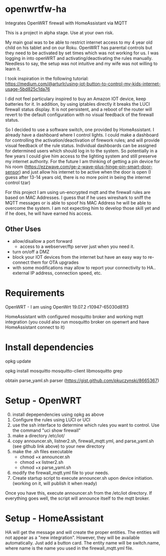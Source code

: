 # openwrtfw-ha
Integrates OpenWRT firewall with HomeAssistant via MQTT

This is a project in alpha stage. Use at your own risk. 

My main goal was to be able to restrict internet access to my 4 year old child on his tablet and on our Roku. 
OpenWRT has parental controls but they need to be activated by set times which was not working for us. I was logging in into openWRT and activating/deactivating the rules manually. Needless to say, the setup was not intuitive and my wife was not willing to learn it.


I took inspiration in the following tutorial:
https://medium.com/@arturlr/using-iot-button-to-control-my-kids-internet-usage-5bd825c1da76

I did not feel particulary inspired to buy an Amazon IOT device, keep batteries for it. In addition, by using iptables directly it breaks the LUCI firewall status display. It is not persistent, and a reboot of the router will revert to the default configuration with no visual feedback of the firewall status. 

So I decided to use a software switch, one provided by HomeAssistant. I already have a dashboard where I control lights. I could make a dashboard for controlling the activation/deactivation of firework rules; and will provide visual feedback of the rule status. Individual dashboards can be assigned for determined users which should log in to the system. So potentially in a few years I could give him access to the lighting system and still preserve my internet authority. For the future I am thinking of getting a pin device for his room (https://ezzwave.com/ge-z-wave-plus-hinge-pin-smart-door-sensor) and just allow his internet to be active when the door is open (I guess after 13-14 years old, there is no more point in being the internet control tzar)

For this project I am using un-encrypted mqtt and the firewall rules are based on MAC Addresses. I guess that if he uses wireshark to sniff the MQTT messages or is able to spoof his MAC Address he will be able to overcome the system. I am not expecting him to develop those skill yet and if he does, he will have earned his access.

## Other Uses
- allow/disallow a port forward
   * access to a webserver/ftp server just when you need it.
- turn on/off a DMZ 
- block your IOT devices from the internet but have an easy way to re-connect them for OTA upgrades
- with some modifications may allow to report your connectivity to HA.. external IP address, connection speed, etc. 


# Requirements
OpenWRT - I am using OpenWrt 19.07.2 r10947-65030d81f3 

HomeAssistant with configured mosquitto broker and working mqtt integration (you could also run mosquitto broker on openwrt and have HomeAssistant connect to it)

# Install dependencies
opkg update

opkg install mosquitto mosquitto-client libmosquitto grep

obtain parse_yaml.sh parser (https://gist.github.com/pkuczynski/8665367)

# Setup - OpenWRT
0. install depependencies using opkg as above
1. Configure the rules using LUCI or UCI
2. use the ssh interface to determine which rules you want to control. Use the command "uci show firewall"
3. make a directory /etc/iot/
4. copy announcer.sh, listner2.sh, firewall_mqtt.yml, and parse_yaml.sh (see github link above) to your new directory
5. make the .sh files executable 
   - chmod +x announcer.sh
   - chmod +x listner2.sh
   - chmod +x parse_yaml.sh
6. modify the firewall_mqtt.yml file to your needs. 
7. Create startup script to execute announcer.sh upon device initiation. (working on it, will publish it when ready)

Once you have this, execute announcer.sh from the /etc/iot directory. If everything goes well, the script will announce itself to the mqtt broker. 

# Setup - HomeAssistant

HA will get the message and will create the proper entities. The entities will not appear as a "new integration". However, they will be available automatically. Just add a button card. The entity name will be switch.name, where name is the name you used in the firewall_mqtt.yml file. 

